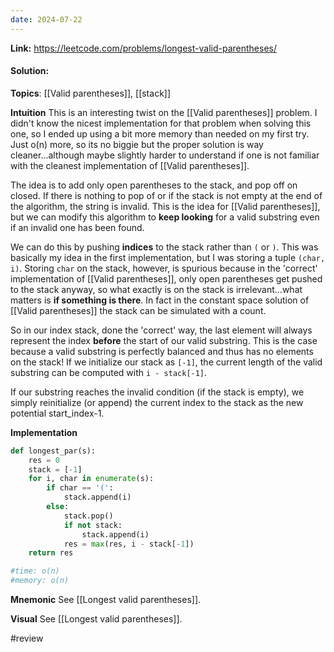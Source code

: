 ```yaml
---
date: 2024-07-22
---
```

**Link:** https://leetcode.com/problems/longest-valid-parentheses/
#### Solution:

**Topics**: [[Valid parentheses]], [[stack]]

**Intuition**
This is an interesting twist on the [[Valid parentheses]] problem. I didn't know the nicest implementation for that problem when solving this one, so I ended up using a bit more memory than needed on my first try. Just o(n) more, so its no biggie but the proper solution is way cleaner...although maybe slightly harder to understand if one is not familiar with the cleanest implementation of [[Valid parentheses]]. 

The idea is to add only open parentheses to the stack, and pop off on closed. If there is nothing to pop of or if the stack is not empty at the end of the algorithm, the string is invalid. This is the idea for [[Valid parentheses]], but we can modify this algorithm to **keep looking** for a valid substring even if an invalid one has been found. 

We can do this by pushing **indices** to the stack rather than `(` or `)`. This was basically my idea in the first implementation, but I was storing a tuple `(char, i)`. Storing `char` on the stack, however, is spurious because in the 'correct' implementation of [[Valid parentheses]], only open parentheses get pushed to the stack anyway, so what exactly is on the stack is irrelevant...what matters is **if something is there**. In fact in the constant space solution of [[Valid parentheses]] the stack can be simulated with a count. 

So in our index stack, done the 'correct' way, the last element will always represent the index **before** the start of our valid substring. This is the case because a valid substring is perfectly balanced and thus has no elements on the stack! If we initialize our stack as `[-1]`, the current length of the valid substring can be computed with `i - stack[-1]`. 

If our substring reaches the invalid condition (if the stack is empty), we simply reinitialize (or append) the current index to the stack as the new potential start_index-1.

**Implementation**
```python
def longest_par(s):
	res = 0
	stack = [-1]
	for i, char in enumerate(s):
		if char == '(':
			stack.append(i)
		else:
			stack.pop()
			if not stack:
				stack.append(i)
			res = max(res, i - stack[-1])
	return res

#time: o(n)
#memory: o(n)
```

**Mnemonic**
See [[Longest valid parentheses]].

**Visual** 
See [[Longest valid parentheses]].

#review 